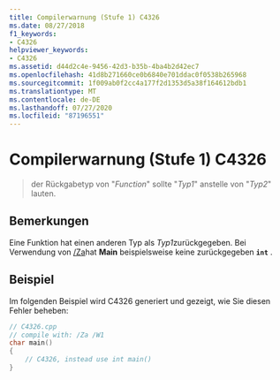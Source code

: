 ```yaml
---
title: Compilerwarnung (Stufe 1) C4326
ms.date: 08/27/2018
f1_keywords:
- C4326
helpviewer_keywords:
- C4326
ms.assetid: d44d2c4e-9456-42d3-b35b-4ba4b2d42ec7
ms.openlocfilehash: 41d8b271660ce0b6840e701ddac0f0538b265968
ms.sourcegitcommit: 1f009ab0f2cc4a177f2d1353d5a38f164612bdb1
ms.translationtype: MT
ms.contentlocale: de-DE
ms.lasthandoff: 07/27/2020
ms.locfileid: "87196551"
---
```

# <a name="compiler-warning-level-1-c4326"></a>Compilerwarnung (Stufe 1) C4326

> der Rückgabetyp von "*Function*" sollte "*Typ1*" anstelle von "*Typ2*" lauten.

## <a name="remarks"></a>Bemerkungen

Eine Funktion hat einen anderen Typ als *Typ1*zurückgegeben. Bei Verwendung von [/Za](../../build/reference/za-ze-disable-language-extensions.md)hat **Main** beispielsweise keine zurückgegeben **`int`** .

## <a name="example"></a>Beispiel

Im folgenden Beispiel wird C4326 generiert und gezeigt, wie Sie diesen Fehler beheben:

```cpp
// C4326.cpp
// compile with: /Za /W1
char main()
{
    // C4326, instead use int main()
}
```
